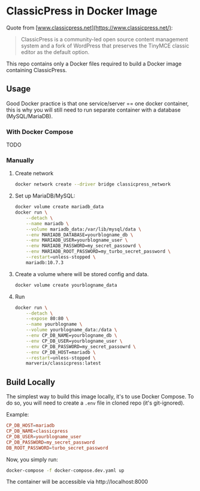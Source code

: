 # ClassicPress in Docker Image

Quote from [www.classicpress.net](https://www.classicpress.net/):

> ClassicPress is a community-led open source content management system and a fork of WordPress that preserves the TinyMCE classic editor as the default option.

This repo contains only a Docker files required to build a Docker image containing ClassicPress.

## Usage

Good Docker practice is that one service/server == one docker container, this is why you will still need to run separate container
with a database (MySQL/MariaDB).

### With Docker Compose

TODO

### Manually

1. Create network

    ```sh
    docker network create --driver bridge classicpress_network
    ```

1. Set up MariaDB/MySQL:

    ```sh
    docker volume create mariadb_data
    docker run \
        --detach \
        --name mariadb \
        --volume mariadb_data:/var/lib/mysql/data \
        --env MARIADB_DATABASE=yourblogname_db \
        --env MARIADB_USER=yourblogname_user \
        --env MARIADB_PASSWORD=my_secret_passowrd \
        --env MARIADB_ROOT_PASSWORD=my_turbo_secret_password \
        --restart=unless-stopped \
        mariadb:10.7.3
    ```

1. Create a volume where will be stored config and data.

    ```sh
    docker volume create yourblogname_data
    ```

1. Run

    ```sh
    docker run \
        --detach \
        --expose 80:80 \
        --name yourblogname \
        --volume yourblogname_data:/data \
        --env CP_DB_NAME=yourblogname_db \
        --env CP_DB_USER=yourblogname_user \
        --env CP_DB_PASSWORD=my_secret_passowrd \
        --env CP_DB_HOST=mariadb \
        --restart=unless-stopped \
        marverix/classicpress:latest
    ```
    
## Build Locally

The simplest way to build this image locally, it's to use Docker Compose.
To do so, you will need to create a `.env` file in cloned repo (it's git-ignored).

Example:

```conf
CP_DB_HOST=mariadb
CP_DB_NAME=classicpress
CP_DB_USER=yourblogname_user
CP_DB_PASSWORD=my_secret_password
DB_ROOT_PASSWORD=turbo_secret_password

```

Now, you simply run:

```sh
docker-compose -f docker-compose.dev.yaml up
```

The container will be accessible via http://localhost:8000 
